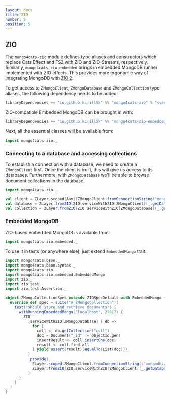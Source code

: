 ```yaml
---
layout: docs
title: ZIO
number: 5
position: 5
---
```


## ZIO

The `mongo4cats-zio` module defines type aliases and constructors which replace Cats Effect and FS2 with ZIO and
ZIO-Streams, respectively.
Similarly, `mongo4cats-zio-embedded` brings in embedded MongoDB runner implemented with ZIO effects. This provides more
ergonomic way of integrating MongoDB with [ZIO 2](https://zio.dev).

To get access to `ZMongoClient`, `ZMongoDatabase` and `ZMongoCollection` type aliases, the following dependency needs to
be added:

```scala
libraryDependencies += "io.github.kirill5k" %% "mongo4cats-zio" % "<version>"
```

ZIO-compatible Embedded MongoDB can be brought in with:

```scala
libraryDependencies += "io.github.kirill5k" %% "mongo4cats-zio-embedded" % "<version>"
```

Next, all the essential classes will be available from:

```scala
import mongo4cats.zio._
```

### Connecting to a database and accessing collections

To establish a connection with a database, we need to create a `ZMongoClient` first.
Once the client is built, this will give us access to its databases. Furthermore, with `ZMongoDatabase` we'll be able to
browse document collections in the database.

```scala
import mongo4cats.zio._

val client = ZLayer.scoped[Any](ZMongoClient.fromConnectionString("mongodb://localhost:27017"))
val database = ZLayer.fromZIO(ZIO.serviceWithZIO[ZMongoClient](_.getDatabase("my-db")))
val collection = ZLayer.fromZIO(ZIO.serviceWithZIO[ZMongoDatabase](_.getCollection("docs")))
```

### Embedded MongoDB

ZIO-based embedded MongoDB is available from:

```scala
import mongo4cats.zio.embedded._
```

To use it in tests (or anywhere else), just extend `EmbeddedMongo` trait:

```scala
import mongo4cats.bson._
import mongo4cats.bson.syntax._
import mongo4cats.zio._
import mongo4cats.zio.embedded.EmbeddedMongo
import zio._
import zio.test._
import zio.test.Assertion._

object ZMongoCollectionSpec extends ZIOSpecDefault with EmbeddedMongo {
  override def spec = suite("A ZMongoCollection")(
    test("should store and retrieve documents") {
      withRunningEmbeddedMongo("localhost", 27017) {
        ZIO
          .serviceWithZIO[ZMongoDatabase] { db =>
            for {
              coll <- db.getCollection("coll")
              doc = Document("_id" := ObjectId.gen)
              insertResult <- coll.insertOne(doc)
              result <- coll.find.all
            } yield assert(result)(equalTo(List(doc)))
          }
          .provide(
            ZLayer.scoped(ZMongoClient.fromConnectionString(s"mongodb://localhost:27017")),
            ZLayer.fromZIO(ZIO.serviceWithZIO[ZMongoClient](_.getDatabase("my-db")))
          )
      }
    }
  )
}
```
